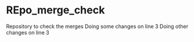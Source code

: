 # REpo_merge_check
Repository to check the merges
Doing some changes on line 3
Doing other changes on line 3
